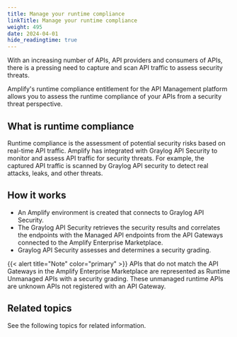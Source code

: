 ```yaml
---
title: Manage your runtime compliance
linkTitle: Manage your runtime compliance
weight: 495
date: 2024-04-01
hide_readingtime: true
---
```


With an increasing number of APIs, API providers and consumers of APIs, there is a pressing need to capture and scan API traffic to assess security threats.

Amplify's runtime compliance entitlement for the API Management platform allows you to assess the runtime compliance of your APIs from a security threat perspective.

## What is runtime compliance

Runtime compliance is the assessment of potential security risks based on real-time API traffic. Amplify has integrated with Graylog API Security to monitor and assess API traffic for security threats. For example, the captured API traffic is scanned by Graylog API security to detect real attacks, leaks, and other threats.

## How it works

* An Amplify environment is created that connects to Graylog API Security.
* The Graylog API Security retrieves the security results and correlates the endpoints with the Managed API endpoints from the API Gateways connected to the Amplify Enterprise Marketplace.
* Graylog API Security assesses and determines a security grading.  

{{< alert title="Note" color="primary" >}} APIs that do not match the API Gateways in the Amplify Enterprise Marketplace are represented as Runtime Unmanaged APIs with a security grading. These unmanaged runtime APIs are unknown APIs not registered with an API Gateway.

## Related topics

See the following topics for related information.

